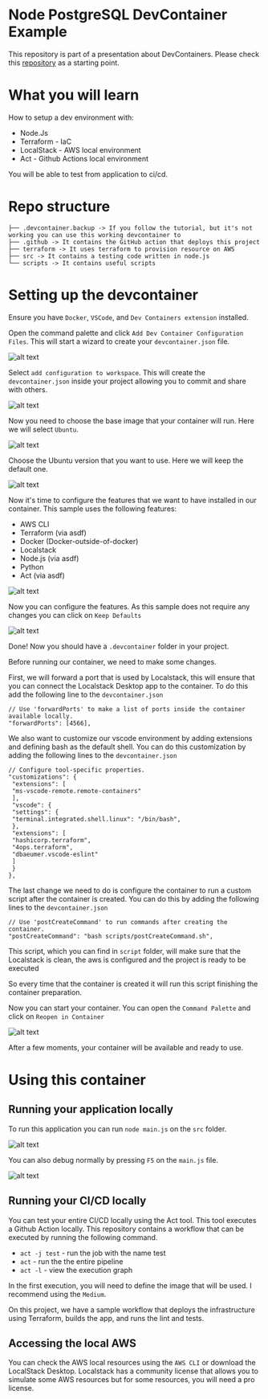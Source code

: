 # Node PostgreSQL DevContainer Example

This repository is part of a presentation about DevContainers. Please check this [repository](https://github.com/Perdiga/making-dev-life-easier-with-devcontainers) as a starting point.

# What you will learn 

How to setup a dev environment with: 

- Node.Js
- Terraform - IaC
- LocalStack - AWS local environment
- Act - Github Actions local environment

You will be able to test from application to ci/cd. 

# Repo structure
```
├── .devcontainer.backup -> If you follow the tutorial, but it's not working you can use this working devcontainer to
├── .github -> It contains the GitHub action that deploys this project
├── terraform -> It uses terraform to provision resource on AWS
├── src -> It contains a testing code written in node.js
└── scripts -> It contains useful scripts 
```

# Setting up the devcontainer

Ensure you have `Docker`, `VSCode`, and `Dev Containers extension` installed.

Open the command palette and click `Add Dev Container Configuration Files`. This will start a wizard to create your `devcontainer.json` file.

![alt text](img/image.png)

Select `add configuration to workspace`. This will create the `devcontainer.json` inside your project allowing you to commit and share with others.

![alt text](img/image-1.png)

Now you need to choose the base image that your container will run. Here we will select `Ubuntu`.

![alt text](img/image-3.png)

Choose the Ubuntu version that you want to use. Here we will keep the default one.

![alt text](img/image-4.png)

Now it's time to configure the features that we want to have installed in our container. 
This sample uses the following features:

- AWS CLI 
- Terraform (via asdf)
- Docker (Docker-outside-of-docker)
- Localstack
- Node.js (via asdf)
- Python
- Act (via asdf)


![alt text](img/image-8.png)

Now you can configure the features. As this sample does not require any changes you can click on `Keep Defaults`

![alt text](img/image-5.png)

Done! Now you should have a `.devcontainer` folder in your project. 

Before running our container, we need to make some changes. 

First, we will forward a port that is used by Localstack, this will ensure that you can connect the Localstack Desktop app to the container. To do this add the following line to the `devcontainer.json`

```
// Use 'forwardPorts' to make a list of ports inside the container available locally.
"forwardPorts": [4566],
```

We also want to customize our vscode environment by adding extensions and defining bash as the default shell. You can do this customization by adding the following lines to the `devcontainer.json`

```
// Configure tool-specific properties.
"customizations": {
 "extensions": [
 "ms-vscode-remote.remote-containers"
 ],
 "vscode": {
 "settings": {
 "terminal.integrated.shell.linux": "/bin/bash",
 },
 "extensions": [
 "hashicorp.terraform",
 "4ops.terraform",
 "dbaeumer.vscode-eslint"
 ]
 }
},
```

The last change we need to do is configure the container to run a custom script after the container is created. You can do this by adding the following lines to the `devcontainer.json`

```
// Use 'postCreateCommand' to run commands after creating the container.
"postCreateCommand": "bash scripts/postCreateCommand.sh",
```

This script, which you can find in `script` folder, will make sure that the Localstack is clean, the aws is configured and the project is ready to be executed

So every time that the container is created it will run this script finishing the container preparation.

Now you can start your container. You can open the `Command Palette` and click on `Reopen in Container`

![alt text](img/image-7.png)

After a few moments, your container will be available and ready to use. 

# Using this container

## Running your application locally
To run this application you can run `node main.js` on the `src` folder. 

![alt text](img/image-9.png)

You can also debug normally by pressing `F5` on the `main.js` file.

![alt text](img/image-10.png)

## Running your CI/CD locally
You can test your entire CI/CD locally using the Act tool. This tool executes a Github Action locally. This repository contains a workflow that can be executed by running the following command. 

- `act -j test` - run the job with the name test
- `act` - run the the entire pipeline
- `act -l` - view the execution graph

In the first execution, you will need to define the image that will be used. I recommend using the `Medium`.

On this project, we have a sample workflow that deploys the infrastructure using Terraform, builds the app, and runs the lint and tests. 

## Accessing the local AWS
You can check the AWS local resources using the `AWS CLI` or download the LocalStack Desktop. Localstack has a community license that allows you to simulate some AWS resources but for some resources, you will need a pro license.

